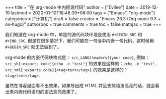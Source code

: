 +++
title = "在 org-mode 中内嵌源代码"
author = ["Evilee"]
date = 2019-12-19
lastmod = 2020-01-10T18:48:39+08:00
tags = ["Emacs", "org-mode"]
categories = ["计算机"]
draft = false
creator = "Emacs 26.3 (Org mode 9.3 + ox-hugo)"
authorbox = true
comments = true
toc = false
mathjax = true
+++

我们知道在 org-mode 中，单独的源代码块环境是使用 `#+BEGIN_SRC` 和 `#+END_SRC`.
但是在很多情况下，我们可能在一句话中内嵌一句代码，这时候用 `#+BEGIN_SRC` 就无法做到了。
<!--more-->

org-mode 的内嵌代码块格式是： `src_LANG[headers]{your code}`, 例如：
`src_sh[:exports code]{echo -e "test"}` 的效果是这样的：`echo -e "test"`.
`src_xml[:exports code]{<tag>text</tag>}` 的效果是这样的：`<tag>text</tag>`.

虽然在博客里面看不出效果，如果导出成 HTML 并且支持语法高亮的话，就会看出来内嵌代码语句的语法高亮效果了。
